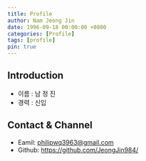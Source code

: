 ```yaml
---
title: Profile
author: Nam Jeong Jin
date: 1996-09-18 00:00:00 +0800
categories: [Profile]
tags: [profile]
pin: true
---
```


## Introduction

- 이름 : 남 정 진
- 경력 : 신입

## Contact & Channel

- Eamil: philipwq3963@gmail.com
- Github: https://github.com/JeongJin984/